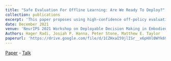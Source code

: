 ```yaml
---
title: "Safe Evaluation For Offline Learning: Are We Ready To Deploy?"
collection: publications
excerpt: 'This paper proposes using high-confidence off-policy evaluation for Offline Reinforcement Learning'
date: December 2021
venue: 'NeurIPS 2021 Workshop on Deployable Decision Making in Embodied Systems [Spotlight](https://drive.google.com/file/d/1PyqYi8Y6eWM_m_TZNgzRbfD1f530Ydik/view?usp=sharing)'
Authors: Hager Radi, Josiah P. Hanna, Peter Stone, Matthew E. Taylor
paperurl: 'https://drive.google.com/file/d/1CZHxaI59jlISr__x6pHXl0WYk69rASPs/view?usp=sharing'
---
```

[Paper](https://drive.google.com/file/d/1CZHxaI59jlISr__x6pHXl0WYk69rASPs/view?usp=sharing) - [Talk](https://drive.google.com/file/d/1PyqYi8Y6eWM_m_TZNgzRbfD1f530Ydik/view?usp=sharing)

